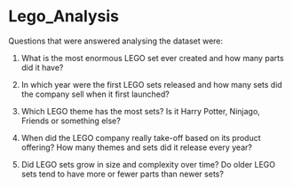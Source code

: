 # Lego_Analysis

Questions that were answered analysing the dataset were:

1. What is the most enormous LEGO set ever created and how many parts did it have?

2. In which year were the first LEGO sets released and how many sets did the company sell when it first launched?

3. Which LEGO theme has the most sets? Is it Harry Potter, Ninjago, Friends or something else?

4. When did the LEGO company really take-off based on its product offering? How many themes and sets did it release every year?

5. Did LEGO sets grow in size and complexity over time? Do older LEGO sets tend to have more or fewer parts than newer sets?
